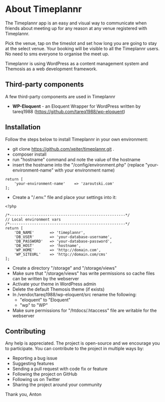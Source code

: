 About Timeplannr
================

The Timeplannr app is an easy and visual way to communicate when friends about meeting up for any reason at any venue registered with Timeplannr. 

Pick the venue, tap on the timeslot and set how long you are going to stay at the select venue. Your booking will be visible to all the Timeplannr users. No need to sms everyone to organise the meet up.

Timeplannr is using WordPress as a content management system and Themosis as a web development framework.

Third-party components
----------------------
A few third-party components are used in Timeplannr

- **WP-Eloquent** - an Eloquent Wrapper for WordPress written by tareq1988 (https://github.com/tareq1988/wp-eloquent)

Installation
------------

Follow the steps below to install Timeplannr in your own environment:

- git clone https://github.com/xeiter/timeplannr.git .
- composer install
- run "hostname" command and note the value of the hostname
- insert the hostname  into  the "/config/environment.php" (replace "your-environment-name" with your environment name)
```
return [
    'your-environment-name'    => 'zaroutski.com'
];
```
- Create a "/.env.<your-environment-name>" file and place your settings into it:
```
<?php

/*----------------------------------------------------*/
// Local environment vars
/*----------------------------------------------------*/
return [
    'DB_NAME'       => 'timeplannr',
    'DB_USER'       => 'your-database-username',
    'DB_PASSWORD'   => 'your-database-password',
    'DB_HOST'       => 'hostname',
    'WP_HOME'       => 'http://domain.com',
    'WP_SITEURL'    => 'http://domain.com/cms'
];
```
- Create a directory "<timeplannr-directory>/storage" and "<timeplannr-directory>/storage/views"
- Make sure that "<timeplannr-directory>/storage/views" has write permissions so cache files can be written by the webserver
- Activate your theme in WordPress admin
- Delete the default Themosis theme (if exists)
- In /vendor/tareq1988/wp-eloquent/src rename the following:
    - "eloquent" to "Eloquent"
    - "wp" to "WP"
- Make sure permissions for "/htdocs/.htaccess" file are writable for the webserver  
  
Contributing
------------
Any help is appreciated. The project is open-source and we encourage you to participate. You can contribute to the project in multiple ways by:

- Reporting a bug issue
- Suggesting features
- Sending a pull request with code fix or feature
- Following the project on GitHub
- Following us on Twitter
- Sharing the project around your community

Thank you,
Anton
